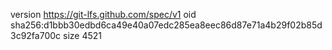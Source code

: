 version https://git-lfs.github.com/spec/v1
oid sha256:d1bbb30edbd6ca49e40a07edc285ea8eec86d87e71a4b29f02b85d3c92fa700c
size 4521
